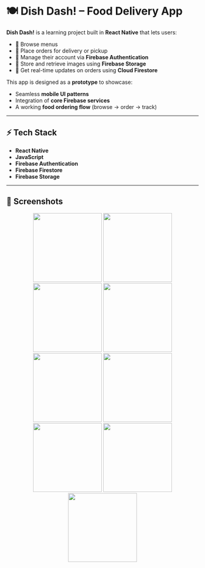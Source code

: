 # 🍽️ Dish Dash! – Food Delivery App  

**Dish Dash!** is a learning project built in **React Native** that lets users:  
- 📖 Browse menus  
- 🛵 Place orders for delivery or pickup  
- 👤 Manage their account via **Firebase Authentication**  
- 📸 Store and retrieve images using **Firebase Storage**  
- 🔄 Get real-time updates on orders using **Cloud Firestore**  

This app is designed as a **prototype** to showcase:  
- Seamless **mobile UI patterns**  
- Integration of **core Firebase services**  
- A working **food ordering flow** (browse → order → track)  

---

## ⚡ Tech Stack  
- **React Native**  
- **JavaScript**  
- **Firebase Authentication**  
- **Firebase Firestore**  
- **Firebase Storage**  

---

## 📸 Screenshots  

<p align="center">
  <img src="https://github.com/user-attachments/assets/33034869-9eaa-4a2f-b813-ea653c4220be" width="180"/>
  <img src="https://github.com/user-attachments/assets/883a5524-34bb-4536-b548-57f4660b808a" width="180"/>
  <img src="https://github.com/user-attachments/assets/f678db9a-c03c-4dd8-b9af-2b75940001fd" width="180"/>
  <img src="https://github.com/user-attachments/assets/9c05f0ac-1510-4a8d-80f4-d77dc1c37486" width="180"/>
  <img src="https://github.com/user-attachments/assets/8d563cb9-505d-4d3b-ba1c-18c9fec283ac" width="180"/>
  <img src="https://github.com/user-attachments/assets/3c99bb60-0c3c-4c61-8718-b3a730b9567a" width="180"/>
  <img src="https://github.com/user-attachments/assets/4ca96138-39a8-4289-b0cc-6ffbce3cc701" width="180"/>
  <img src="https://github.com/user-attachments/assets/91a60a5c-5bea-466f-9ead-d39c1aad500a" width="180"/>
  <img src="https://github.com/user-attachments/assets/d31c0372-46be-4f9f-96d1-95e109a5d593" width="180"/>
</p>
